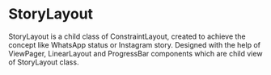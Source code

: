 # StoryLayout
StoryLayout is a child class of ConstraintLayout, created to achieve the concept like WhatsApp status or  Instagram story. Designed with the help of ViewPager, LinearLayout and ProgressBar components which are child view of StoryLayout class.
